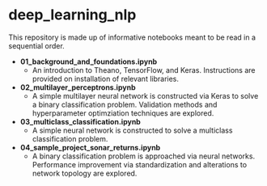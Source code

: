 # deep_learning_nlp
This repository is made up of informative notebooks meant to be read in a sequential order. 

- **01_background_and_foundations.ipynb**
    - An introduction to Theano, TensorFlow, and Keras. Instructions are provided on installation of relevant libraries.
- **02_multilayer_perceptrons.ipynb**
    - A simple multilayer neural network is constructed via Keras to solve a binary classification problem. Validation methods and hyperparameter optimziation techniques are explored.
- **03_multiclass_classification.ipynb**
    - A simple neural network is constructed to solve a multiclass classification problem.
- **04_sample_project_sonar_returns.ipynb**
    - A binary classification problem is approached via neural networks. Performance improvement via standardization and alterations to network topology are explored. 